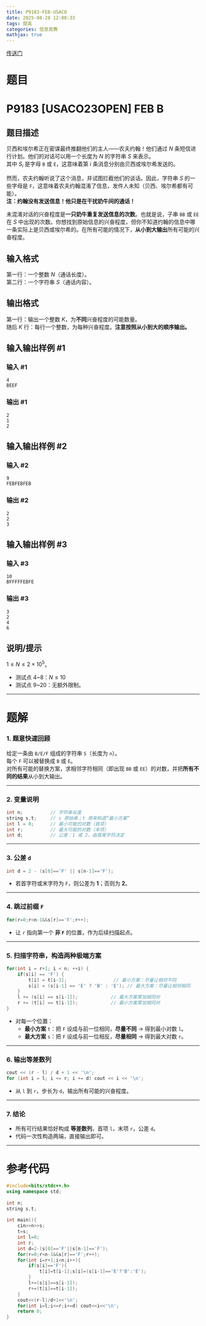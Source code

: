 ```yaml
---
title: P9183-FEB-USACO
date: 2025-08-28 12:08:33
tags: 提高
categories: 信息竞赛
mathjax: true
---
```

[传送门](https://www.luogu.com.cn/problem/P9183)

# 题目

# P9183 [USACO23OPEN] FEB B

## 题目描述

贝西和埃尔希正在密谋最终推翻他们的主人——农夫约翰！他们通过 $N$ 条短信进行计划。他们的对话可以用一个长度为 $N$ 的字符串 $S$ 来表示。     
其中 $S_i$ 是字母 ```B``` 或 ```E```，这意味着第 $i$ 条消息分别由贝西或埃尔希发送的。


然而，农夫约翰听说了这个消息，并试图拦截他们的谈话。因此，字符串 $S$ 的一些字母是 ```F```，这意味着农夫约翰混淆了信息，发件人未知（贝西、埃尔希都有可能）。   
**注：约翰没有发送信息！他只是在干扰奶牛间的通话！**


未混淆对话的兴奋程度是**一只奶牛重复发送信息的次数**。也就是说，子串 ```BB``` 或 ```EE``` 在 $S$ 中出现的次数。你想找到原始信息的兴奋程度，但你不知道约翰的信息中哪一条实际上是贝西或埃尔希的。在所有可能的情况下，**从小到大输出**所有可能的兴奋程度。

## 输入格式

第一行：一个整数 $N$（通话长度）。       
第二行：一个字符串 $S$（通话内容）。

## 输出格式

第一行：输出一个整数 $K$，为**不同**兴奋程度的可能数量。   
随后 $K$ 行：每行一个整数，为每种兴奋程度。**注意按照从小到大的顺序输出。**

## 输入输出样例 #1

### 输入 #1

```
4
BEEF
```

### 输出 #1

```
2
1
2
```

## 输入输出样例 #2

### 输入 #2

```
9
FEBFEBFEB
```

### 输出 #2

```
2
2
3
```

## 输入输出样例 #3

### 输入 #3

```
10
BFFFFFEBFE
```

### 输出 #3

```
3
2
4
6
```

## 说明/提示

$1 \le N \le 2 \times 10^5$。
- 测试点 4~8：$N \le 10$
- 测试点 9~20：无额外限制。

---

# 题解

### 1. 题意快速回顾
给定一条由 `B/E/F` 组成的字符串 `S`（长度为 `n`）。  
每个 `F` 可以被替换成 `B` 或 `E`。  
对所有可能的替换方案，求相邻字符相同（即出现 `BB` 或 `EE`）的对数，并把**所有不同的结果**从小到大输出。

---

### 2. 变量说明
```cpp
int n;          // 字符串长度
string s,t;     // s 原始串；t 用来构造“最小方案”
int l = 0;      // 最小可能的对数（首项）
int r;          // 最大可能的对数（末项）
int d;          // 公差：1 或 2，由首尾字符决定
```

---

### 3. 公差 `d`
```cpp
int d = 2 - (s[0]=='F' || s[n-1]=='F');
```
- 若首字符或末字符为 `F`，则公差为 **1**；否则为 **2**。

---

### 4. 跳过前缀 `F`
```cpp
for(r=0;r<n-1&&s[r]=='F';r++);
```
- 让 `r` 指向第一个 **非 `F`** 的位置，作为后续扫描起点。

---

### 5. 扫描字符串，构造两种极端方案
```cpp
for(int i = r+1; i < n; ++i) {
    if(s[i] == 'F') {
        t[i] = t[i-1];                 // 最小方案：尽量让相邻不同
        s[i] = (s[i-1] == 'E' ? 'B' : 'E'); // 最大方案：尽量让相邻相同
    }
    l += (s[i] == s[i-1]);            // 最大方案累加相同对
    r += (t[i] == t[i-1]);            // 最小方案累加相同对
}
```
- 对每一个位置：
  - **最小方案** `t`：把 `F` 设成与前一位相同，**尽量不同** → 得到最小对数 `l`。
  - **最大方案** `s`：把 `F` 设成与前一位相反，**尽量相同** → 得到最大对数 `r`。

---

### 6. 输出等差数列
```cpp
cout << (r - l) / d + 1 << '\n';
for (int i = l; i <= r; i += d) cout << i << '\n';
```
- 从 `l` 到 `r`，步长为 `d`，输出所有可能的兴奋程度。

---

### 7. 结论
- 所有可行结果恰好构成 **等差数列**，首项 `l`，末项 `r`，公差 `d`。  
- 代码一次性构造两端，直接输出即可。

---

# 参考代码

``` cpp
#include<bits/stdc++.h>
using namespace std;
 
int n;
string s,t;
 
int main(){
    cin>>n>>s;
    t=s;
    int l=0;
    int r;
    int d=2-(s[0]=='F'||s[n-1]=='F');
    for(r=0;r<n-1&&s[r]=='F';r++);
    for(int i=r+1;i<n;i++){
        if(s[i]=='F'){
            t[i]=t[i-1];s[i]=(s[i-1]=='E'?'B':'E'); 
        }
        l+=(s[i]==s[i-1]);
        r+=(t[i]==t[i-1]); 
    } 
    cout<<(r-l)/d+1<<'\n';
    for(int i=l;i<=r;i+=d) cout<<i<<'\n';
    return 0;
}
```

